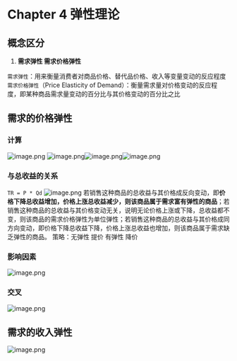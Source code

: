 # Chapter 4 弹性理论

## 概念区分

1. **需求弹性  需求价格弹性**

`需求弹性`：用来衡量消费者对商品价格、替代品价格、收入等变量变动的反应程度
`需求价格弹性`（Price Elasticity of Demand）：衡量需求量对价格变动的反应程度，即某种商品需求量变动的百分比与其价格变动的百分比之比

## 需求的价格弹性

### 计算

![image.png](https://zzh-pic-for-self.oss-cn-hangzhou.aliyuncs.com/img/202401211530792.png)
![image.png](https://zzh-pic-for-self.oss-cn-hangzhou.aliyuncs.com/img/202401211530729.png)![image.png](https://zzh-pic-for-self.oss-cn-hangzhou.aliyuncs.com/img/202401211530919.png)![image.png](https://zzh-pic-for-self.oss-cn-hangzhou.aliyuncs.com/img/202401211530119.png)

### 与总收益的关系
`TR = P * Qd`
![image.png](https://zzh-pic-for-self.oss-cn-hangzhou.aliyuncs.com/img/202401211528686.png)
若销售这种商品的总收益与其价格成反向变动，即**价格下降总收益增加，价格上涨总收益减少，则该商品属于需求富有弹性的商品**；若销售这种商品的总收益与其价格变动⽆关，说明⽆论价格上涨或下降，总收益都不变，则该商品的需求价格弹性为单位弹性；若销售这种商品的总收益与其价格成同⽅向变动，即价格下降总收益下降，价格上涨总收益也增加，则该商品属于需求缺乏弹性的商品。
策略：无弹性 提价  有弹性  降价

### 影响因素
![image.png](https://cdn.nlark.com/yuque/0/2023/png/36192378/1697117672372-fa427f86-17c5-4e77-9d3d-e4a2ddbbbd33.png#averageHue=%2389a2a4&clientId=ud7e9be80-9a6d-4&from=paste&height=428&id=u02d7c35c&originHeight=856&originWidth=1260&originalType=binary&ratio=2&rotation=0&showTitle=false&size=475993&status=done&style=none&taskId=uf04931d4-df91-4ebc-bcd2-60d6d09d877&title=&width=630)
### 交叉
![image.png](https://zzh-pic-for-self.oss-cn-hangzhou.aliyuncs.com/img/202401211528929.png)
## 需求的收入弹性
![image.png](https://zzh-pic-for-self.oss-cn-hangzhou.aliyuncs.com/img/202401211527550.png)
